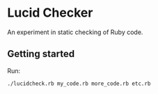 # Lucid Checker

An experiment in static checking of Ruby code.

## Getting started

Run:

```
./lucidcheck.rb my_code.rb more_code.rb etc.rb
```
